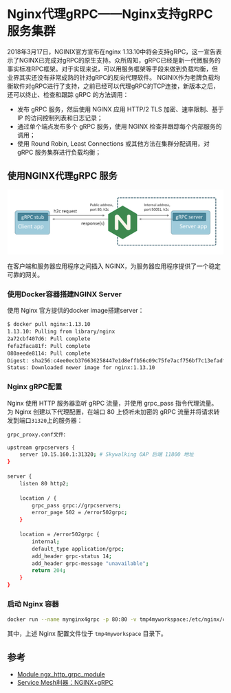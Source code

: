 # Nginx代理gRPC——Nginx支持gRPC服务集群

2018年3月17日，NGINIX官方宣布在nginx 1.13.10中将会支持gRPC，这一宣告表示了NGINX已完成对gRPC的原生支持。众所周知，gRPC已经是新一代微服务的事实标准RPC框架。对于实现来说，可以用服务框架等手段来做到负载均衡，但业界其实还没有非常成熟的针对gRPC的反向代理软件。
NGINIX作为老牌负载均衡软件对gRPC进行了支持，之前已经可以代理gRPC的TCP连接，新版本之后，还可以终止、检查和跟踪 gRPC 的方法调用：

- 发布 gRPC 服务，然后使用 NGINX 应用 HTTP/2 TLS 加密、速率限制、基于 IP 的访问控制列表和日志记录；
- 通过单个端点发布多个 gRPC 服务，使用 NGINX 检查并跟踪每个内部服务的调用；
- 使用 Round Robin, Least Connections 或其他方法在集群分配调用，对 gRPC 服务集群进行负载均衡； 

## 使用NGINX代理gRPC 服务

![](../images/IBEl9tP63Vfu1JZ.png)

在客户端和服务器应用程序之间插入 NGINX，为服务器应用程序提供了一个稳定可靠的网关。

### 使用Docker容器搭建NGINX Server

使用 Nginx 官方提供的docker image搭建server：

```bash
$ docker pull nginx:1.13.10
1.13.10: Pulling from library/nginx
2a72cbf407d6: Pull complete
fefa2faca81f: Pull complete
080aeede8114: Pull complete
Digest: sha256:c4ee0ecb376636258447e1d8effb56c09c75fe7acf756bf7c13efadf38aa0aca
Status: Downloaded newer image for nginx:1.13.10
```

### Nginx gRPC配置

Nginx 使用 HTTP 服务器监听 gRPC 流量，并使用 grpc_pass 指令代理流量。 为 Nginx 创建以下代理配置，在端口 80 上侦听未加密的 gRPC 流量并将请求转发到端口`31320`上的服务器：

`grpc_proxy.conf文件`:

```bash
upstream grpcservers {
    server 10.15.160.1:31320; # Skywalking OAP 后端 11800 地址
}

server {
    listen 80 http2;
 
    location / {
        grpc_pass grpc://grpcservers;
        error_page 502 = /error502grpc;
    }
 
    location = /error502grpc {
        internal;
        default_type application/grpc;
        add_header grpc-status 14;
        add_header grpc-message "unavailable";
        return 204;
    }
}
```

### 启动 Nginx 容器

```bash
docker run --name mynginx4grpc -p 80:80 -v tmp4myworkspace:/etc/nginx/conf.d:ro -d nginx:1.17
```

其中，上述 Nginx 配置文件位于 `tmp4myworkspace` 目录下。

## 参考

- [Module ngx_http_grpc_module](http://nginx.org/en/docs/http/ngx_http_grpc_module.html)
- [Service Mesh利器：NGINX+gRPC](https://osswangxining.github.io/nginx-grpc/)

